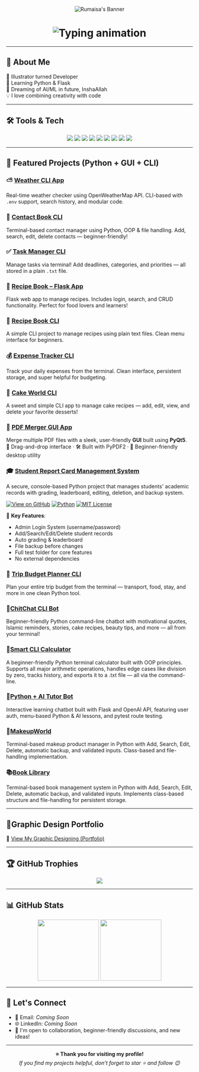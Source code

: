 <p align="center">
  <img src="https://github.com/user-attachments/assets/34abec0e-a51b-4546-bf20-36c99fbdd697" alt="Rumaisa's Banner" />
</p>

<h1 align="center">
  <img src="https://readme-typing-svg.herokuapp.com?font=Fira+Code&duration=3000&pause=1000&center=true&width=435&lines=Hi+I'm+Rumaisa!+👋;Front-End+Developer+%7C+Illustrator+%7C+Python+Learner;Aspiring+AI+Engineer+from+Pakistan!" alt="Typing animation" />
</h1>

---

## 🌸 About Me

🎨 Illustrator turned Developer  
🐍 Learning Python & Flask  
🤖 Dreaming of AI/ML in future, InshaAllah  
💡 I love combining creativity with code  

---

## 🛠️ Tools & Tech

<p align="center">
  <img src="https://img.shields.io/badge/Code-HTML5-orange?style=for-the-badge&logo=html5" />
  <img src="https://img.shields.io/badge/Code-CSS3-blue?style=for-the-badge&logo=css3" />
  <img src="https://img.shields.io/badge/Code-JavaScript-yellow?style=for-the-badge&logo=javascript" />
  <img src="https://img.shields.io/badge/Python-3776AB?style=for-the-badge&logo=python&logoColor=white" />
  <img src="https://img.shields.io/badge/Flask-black?style=for-the-badge&logo=flask" />
  <img src="https://img.shields.io/badge/Adobe%20Illustrator-FC9D24?style=for-the-badge&logo=adobeillustrator&logoColor=white" />
  <img src="https://img.shields.io/badge/Adobe%20Photoshop-31A8FF?style=for-the-badge&logo=adobephotoshop&logoColor=white" />
  <img src="https://img.shields.io/badge/Git-F05032?style=for-the-badge&logo=git&logoColor=white" />
  <img src="https://img.shields.io/badge/GitHub-181717?style=for-the-badge&logo=github&logoColor=white" />
</p>

---

## 📌 Featured Projects (Python + GUI + CLI)

### ⛅ [Weather CLI App](https://github.com/Rumaisas-islam/weather-cli-app)
Real-time weather checker using OpenWeatherMap API. CLI-based with `.env` support, search history, and modular code.

### 📒 [Contact Book CLI](https://github.com/Rumaisas-islam/contact-book)
Terminal-based contact manager using Python, OOP & file handling. Add, search, edit, delete contacts — beginner-friendly!

### ✅ [Task Manager CLI](https://github.com/Rumaisas-islam/task-manager-cli-python)
Manage tasks via terminal! Add deadlines, categories, and priorities — all stored in a plain `.txt` file.

### 🍲 [Recipe Book – Flask App](https://github.com/Rumaisas-islam/recipe-book-flask-app)
Flask web app to manage recipes. Includes login, search, and CRUD functionality. Perfect for food lovers and learners!

### 📘 [Recipe Book CLI](https://github.com/Rumaisas-islam/recipe-book)
A simple CLI project to manage recipes using plain text files. Clean menu interface for beginners.

### 💰 [Expense Tracker CLI](https://github.com/Rumaisas-islam/expense_tracker)
Track your daily expenses from the terminal. Clean interface, persistent storage, and super helpful for budgeting.

### 🍰 [Cake World CLI](https://github.com/Rumaisas-islam/cake-world)
A sweet and simple CLI app to manage cake recipes — add, edit, view, and delete your favorite desserts!

### 🧾 [PDF Merger GUI App](https://github.com/Rumaisas-islam/pdf-merger-gui)  
Merge multiple PDF files with a sleek, user-friendly **GUI** built using **PyQt5**.  
📂 Drag-and-drop interface · 🛠️ Built with PyPDF2 · 🎨 Beginner-friendly desktop utility

### 🎓 [Student Report Card Management System](https://github.com/Rumaisas-islam/student-report-card-management-system)
A secure, console-based Python project that manages students' academic records with grading, leaderboard, editing, deletion, and backup system.

[![View on GitHub](https://img.shields.io/badge/GitHub-View%20Project-black?logo=github&style=flat-square)](https://github.com/Rumaisas-islam/student-report-card-management-system)
[![Python](https://img.shields.io/badge/Made%20with-Python-blue?style=flat-square&logo=python)](https://www.python.org/)
[![MIT License](https://img.shields.io/github/license/Rumaisas-islam/student-report-card-management-system?style=flat-square)](https://github.com/Rumaisas-islam/student-report-card-management-system/blob/main/LICENSE.md)

📝 **Key Features**:
- Admin Login System (username/password)
- Add/Search/Edit/Delete student records
- Auto grading & leaderboard
- File backup before changes
- Full test folder for core features
- No external dependencies

### 🧾 [Trip Budget Planner CLI](https://github.com/Rumaisas-islam/trip-budget-planner.git)
Plan your entire trip budget from the terminal — transport, food, stay, and more in one clean Python tool.

### 💬[ChitChat CLI Bot](https://github.com/Rumaisas-islam/chitchat-cli-bot.git)
Beginner-friendly Python command-line chatbot with motivational quotes, Islamic reminders, stories, cake recipes, beauty tips, and more — all from your terminal!

### 🧮[Smart CLI Calculator]( https://github.com/Rumaisas-islam/calculator-cli-app)
A beginner-friendly Python terminal calculator built with OOP principles. Supports all major arithmetic operations, handles edge cases like division by zero, tracks history, and exports it to a .txt file — all via the command-line.

### 🤖[Python + AI Tutor Bot](https://github.com/Rumaisas-islam/ai-python-tutor-bot.git)
Interactive learning chatbot built with Flask and OpenAI API, featuring user auth, menu-based Python & AI lessons, and pytest route testing.

### 💄[MakeupWorld](https://github.com/Rumaisas-islam/makeup-store.git)
Terminal-based makeup product manager in Python with Add, Search, Edit, Delete, automatic backup, and validated inputs. Class-based and file-handling implementation.

### 📚[Book Library](https://github.com/Rumaisas-islam/book_library.git)
Terminal-based book management system in Python with Add, Search, Edit, Delete, automatic backup, and validated inputs. Implements class-based structure and file-handling for persistent storage.

---

## 🎨Graphic Design Portfolio

📁 [View My Graphic Designing (Portfolio)](https://www.behance.net/rumaisa_islam)

---

## 🏆 GitHub Trophies

<p align="center">
  <img src="https://github-profile-trophy.vercel.app/?username=Rumaisas-islam&theme=tokyonight&no-frame=true&margin-w=15" />
</p>

---

## 📊 GitHub Stats

<p align="center">
  <img src="https://github-readme-stats.vercel.app/api?username=Rumaisas-islam&show_icons=true&theme=tokyonight" height="165"/>
  <img src="https://github-readme-stats.vercel.app/api/top-langs/?username=Rumaisas-islam&layout=compact&theme=tokyonight" height="165"/>
</p>

---

## 🤝 Let's Connect

- 📧 Email: *Coming Soon*
- 🌐 LinkedIn: *Coming Soon*
- 💬 I'm open to collaboration, beginner-friendly discussions, and new ideas!

---

<p align="center">
  <b>⭐ Thank you for visiting my profile!</b><br>
  <i>If you find my projects helpful, don’t forget to star ⭐ and follow 😊</i>
</p>
